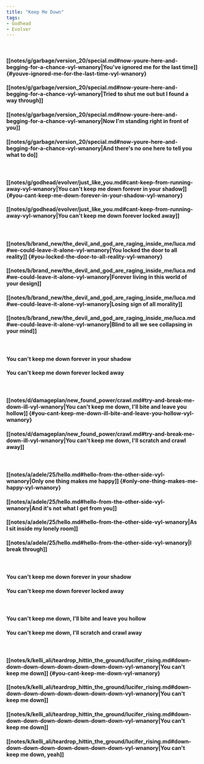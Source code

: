 ```yaml
---
title: "Keep Me Down"
tags:
- Godhead
- Evolver
---
```

&nbsp;
#### [[notes/g/garbage/version_20/special.md#now-youre-here-and-begging-for-a-chance-vyl-wnanory|You've ignored me for the last time]] {#youve-ignored-me-for-the-last-time-vyl-wnanory}
#### [[notes/g/garbage/version_20/special.md#now-youre-here-and-begging-for-a-chance-vyl-wnanory|Tried to shut me out but I found a way through]]
#### [[notes/g/garbage/version_20/special.md#now-youre-here-and-begging-for-a-chance-vyl-wnanory|Now I'm standing right in front of you]]
#### [[notes/g/garbage/version_20/special.md#now-youre-here-and-begging-for-a-chance-vyl-wnanory|And there's no one here to tell you what to do]]
&nbsp;
#### [[notes/g/godhead/evolver/just_like_you.md#cant-keep-from-running-away-vyl-wnanory|You can't keep me down forever in your shadow]] {#you-cant-keep-me-down-forever-in-your-shadow-vyl-wnanory}
#### [[notes/g/godhead/evolver/just_like_you.md#cant-keep-from-running-away-vyl-wnanory|You can't keep me down forever locked away]]
&nbsp;
#### [[notes/b/brand_new/the_devil_and_god_are_raging_inside_me/luca.md#we-could-leave-it-alone-vyl-wnanory|You locked the door to all reality]] {#you-locked-the-door-to-all-reality-vyl-wnanory}
#### [[notes/b/brand_new/the_devil_and_god_are_raging_inside_me/luca.md#we-could-leave-it-alone-vyl-wnanory|Forever living in this world of your design]]
#### [[notes/b/brand_new/the_devil_and_god_are_raging_inside_me/luca.md#we-could-leave-it-alone-vyl-wnanory|Losing sign of all morality]]
#### [[notes/b/brand_new/the_devil_and_god_are_raging_inside_me/luca.md#we-could-leave-it-alone-vyl-wnanory|Blind to all we see collapsing in your mind]]
&nbsp;
#### You can't keep me down forever in your shadow
#### You can't keep me down forever locked away
&nbsp;
#### [[notes/d/damageplan/new_found_power/crawl.md#try-and-break-me-down-ill-vyl-wnanory|You can't keep me down, I'll bite and leave you hollow]] {#you-cant-keep-me-down-ill-bite-and-leave-you-hollow-vyl-wnanory}
#### [[notes/d/damageplan/new_found_power/crawl.md#try-and-break-me-down-ill-vyl-wnanory|You can't keep me down, I'll scratch and crawl away]]
&nbsp;
#### [[notes/a/adele/25/hello.md#hello-from-the-other-side-vyl-wnanory|Only one thing makes me happy]] {#only-one-thing-makes-me-happy-vyl-wnanory}
#### [[notes/a/adele/25/hello.md#hello-from-the-other-side-vyl-wnanory|And it's not what I get from you]]
#### [[notes/a/adele/25/hello.md#hello-from-the-other-side-vyl-wnanory|As I sit inside my lonely room]]
#### [[notes/a/adele/25/hello.md#hello-from-the-other-side-vyl-wnanory|I break through]]
&nbsp;
#### You can't keep me down forever in your shadow
#### You can't keep me down forever locked away
&nbsp;
#### You can't keep me down, I'll bite and leave you hollow
#### You can't keep me down, I'll scratch and crawl away
&nbsp;
#### [[notes/k/kelli_ali/teardrop_hittin_the_ground/lucifer_rising.md#down-down-down-down-down-down-down-down-vyl-wnanory|You can't keep me down]] {#you-cant-keep-me-down-vyl-wnanory}
#### [[notes/k/kelli_ali/teardrop_hittin_the_ground/lucifer_rising.md#down-down-down-down-down-down-down-down-vyl-wnanory|You can't keep me down]]
#### [[notes/k/kelli_ali/teardrop_hittin_the_ground/lucifer_rising.md#down-down-down-down-down-down-down-down-vyl-wnanory|You can't keep me down]]
#### [[notes/k/kelli_ali/teardrop_hittin_the_ground/lucifer_rising.md#down-down-down-down-down-down-down-down-vyl-wnanory|You can't keep me down, yeah]]
